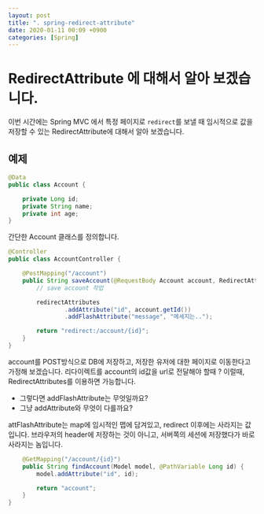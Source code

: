 ```yaml
---
layout: post
title: ". spring-redirect-attribute"
date: 2020-01-11 00:09 +0900
categories: [Spring]
---
```

# RedirectAttribute 에 대해서 알아 보겠습니다.
이번 시간에는 Spring MVC 에서 특정 페이지로 `redirect`를 보낼 때 임시적으로 값을 저장할 수 있는 RedirectAttribute에 대해서 알아 보겠습니다.

## 예제 

```java
@Data
public class Account {

    private Long id;
    private String name;
    private int age;
}
```
간단한 Account 클래스를 정의합니다.

```java
@Controller
public class AccountController {

    @PostMapping("/account")
    public String saveAccount(@RequestBody Account account, RedirectAttributes redirectAttributes) {
        // save account 작업 

        redirectAttributes
                .addAttribute("id", account.getId())
                .addFlashAttribute("message", "메세지는..");

        return "redirect:/account/{id}";
    }
}   
```
account를 POST방식으로 DB에 저장하고, 저장한 유저에 대한 페이지로 이동한다고 가정해 보겠습니다. 
리다이렉트를 account의 id값을 url로 전달해야 할때 ?
이럴때, RedirectAttributes를 이용하면 가능합니다. 


- 그렇다면 addFlashAttribute는 무엇일까요? 
- 그냥 addAttribute와 무엇이 다를까요? 

attFlashAttribute는 map에 임시적인 맵에 담겨있고, redirect 이후에는 사라지는 값입니다. 
브라우저의 header에 저장하는 것이 아니고, 서버쪽의 세션에 저장했다가 바로 사라지는 놈입니다. 

```java
    @GetMapping("/account/{id}")
    public String findAccount(Model model, @PathVariable Long id) {
        model.addAttribute("id", id);

        return "account";
    }
}
```

